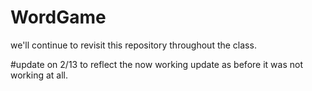# WordGame
we'll continue to revisit this repository throughout the class.


#update on 2/13 to reflect the now working update as before it was not working at all. 
